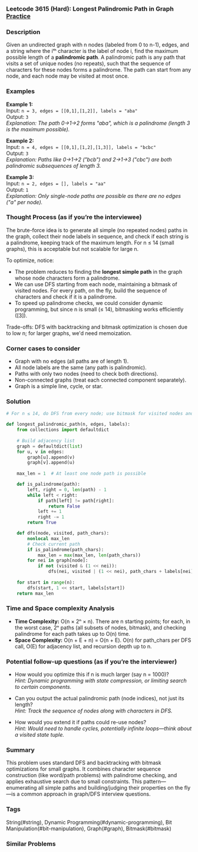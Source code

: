 ### Leetcode 3615 (Hard): Longest Palindromic Path in Graph [Practice](https://leetcode.com/problems/longest-palindromic-path-in-graph)

### Description  
Given an undirected graph with n nodes (labeled from 0 to n-1), edges, and a string where the iᵗʰ character is the label of node i, find the maximum possible length of a **palindromic path**. A palindromic path is any path that visits a set of unique nodes (no repeats), such that the sequence of characters for these nodes forms a palindrome. The path can start from any node, and each node may be visited at most once.

### Examples  

**Example 1:**  
Input: `n = 3, edges = [[0,1],[1,2]], labels = "aba"`  
Output: `3`  
*Explanation: The path 0→1→2 forms "aba", which is a palindrome (length 3 is the maximum possible).*

**Example 2:**  
Input: `n = 4, edges = [[0,1],[1,2],[1,3]], labels = "bcbc"`  
Output: `3`  
*Explanation: Paths like 0→1→2 ("bcb") and 2→1→3 ("cbc") are both palindromic subsequences of length 3.*

**Example 3:**  
Input: `n = 2, edges = [], labels = "aa"`  
Output: `1`  
*Explanation: Only single-node paths are possible as there are no edges ("a" per node).*  

### Thought Process (as if you’re the interviewee)  
The brute-force idea is to generate all simple (no repeated nodes) paths in the graph, collect their node labels in sequence, and check if each string is a palindrome, keeping track of the maximum length. For n ≤ 14 (small graphs), this is acceptable but not scalable for large n.

To optimize, notice:
- The problem reduces to finding the **longest simple path** in the graph whose node characters form a palindrome.
- We can use DFS starting from each node, maintaining a bitmask of visited nodes. For every path, on the fly, build the sequence of characters and check if it is a palindrome.
- To speed up palindrome checks, we could consider dynamic programming, but since n is small (≤ 14), bitmasking works efficiently ([3]).

Trade-offs: DFS with backtracking and bitmask optimization is chosen due to low n; for larger graphs, we'd need memoization.

### Corner cases to consider  
- Graph with no edges (all paths are of length 1).
- All node labels are the same (any path is palindromic).
- Paths with only two nodes (need to check both directions).
- Non-connected graphs (treat each connected component separately).
- Graph is a simple line, cycle, or star.

### Solution

```python
# For n ≤ 14, do DFS from every node; use bitmask for visited nodes and build path string.

def longest_palindromic_path(n, edges, labels):
    from collections import defaultdict
    
    # Build adjacency list
    graph = defaultdict(list)
    for u, v in edges:
        graph[u].append(v)
        graph[v].append(u)
    
    max_len = 1  # At least one node path is possible

    def is_palindrome(path):
        left, right = 0, len(path) - 1
        while left < right:
            if path[left] != path[right]:
                return False
            left += 1
            right -= 1
        return True

    def dfs(node, visited, path_chars):
        nonlocal max_len
        # Check current path
        if is_palindrome(path_chars):
            max_len = max(max_len, len(path_chars))
        for nei in graph[node]:
            if not (visited & (1 << nei)):
                dfs(nei, visited | (1 << nei), path_chars + labels[nei])
    
    for start in range(n):
        dfs(start, 1 << start, labels[start])
    return max_len
```

### Time and Space complexity Analysis  

- **Time Complexity:** O(n × 2ⁿ × n). There are n starting points; for each, in the worst case, 2ⁿ paths (all subsets of nodes, bitmask), and checking palindrome for each path takes up to O(n) time.
- **Space Complexity:** O(n + E + n) = O(n + E). O(n) for path_chars per DFS call, O(E) for adjacency list, and recursion depth up to n.

### Potential follow-up questions (as if you’re the interviewer)  

- How would you optimize this if n is much larger (say n = 1000)?  
  *Hint: Dynamic programming with state compression, or limiting search to certain components.*

- Can you output the actual palindromic path (node indices), not just its length?  
  *Hint: Track the sequence of nodes along with characters in DFS.*

- How would you extend it if paths could re-use nodes?  
  *Hint: Would need to handle cycles, potentially infinite loops—think about a visited state tuple.*

### Summary
This problem uses standard DFS and backtracking with bitmask optimizations for small graphs. It combines character sequence construction (like word/path problems) with palindrome checking, and applies exhaustive search due to small constraints. This pattern—enumerating all simple paths and building/judging their properties on the fly—is a common approach in graph/DFS interview questions.

### Tags
String(#string), Dynamic Programming(#dynamic-programming), Bit Manipulation(#bit-manipulation), Graph(#graph), Bitmask(#bitmask)

### Similar Problems
